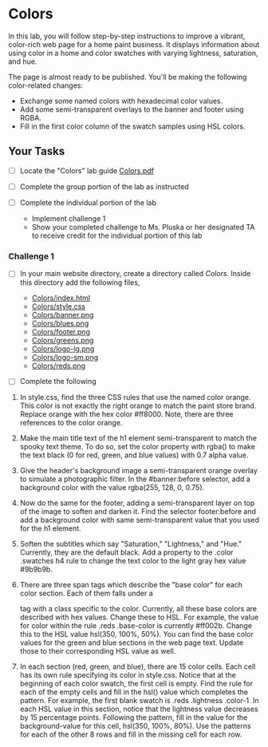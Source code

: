 # Colors

In this lab, you will follow step-by-step instructions to improve a vibrant, color-rich web page for a home paint business. It displays information about using color in a home and color swatches with varying lightness, saturation, and hue.

The page is almost ready to be published. You'll be making the following color-related changes:

- Exchange some named colors with hexadecimal color values.
- Add some semi-transparent overlays to the banner and footer using RGBA.
- Fill in the first color column of the swatch samples using HSL colors.

## Your Tasks

- [ ] Locate the "Colors" lab guide [Colors.pdf](Colors.pdf)

- [ ] Complete the group portion of the lab as instructed

- [ ] Complete the individual portion of the lab

	* Implement challenge 1
	* Show your completed challenge to Ms. Pluska or her designated TA to receive credit for the individual portion of this lab

### Challenge 1

- [ ] In your main website directory, create a directory called _Colors_.  Inside this directory add the following files, 

	* [Colors/index.html](Colors/index.html)
	* [Colors/style.css](Colors/style.css)
	* [Colors/banner.png](Colors/banner.png)
	* [Colors/blues.png](Colors/blues.png)
	* [Colors/footer.png](Colors/footer.png)
	* [Colors/greens.png](Colors/greens.png)
	* [Colors/logo-lg.png](Colors/logo-lg.png)
	* [Colors/logo-sm.png](Colors/logo-sm.png)
	* [Colors/reds.png](Colors/reds.png)

- [ ] Complete the following

1. In style.css, find the three CSS rules that use the named color orange. This color is not exactly the right orange to match the paint store brand. Replace orange with the hex color #ff8000.  Note, there are three references to the color orange. 

2. Make the main title text of the h1 element semi-transparent to match the spooky text theme. To do so, set the color property with rgba() to make the text black (0 for red, green, and blue values) with 0.7 alpha value.

3.  Give the header's background image a semi-transparent orange overlay to simulate a photographic filter.  In the #banner:before selector, add a background color with the value rgba(255, 128, 0, 0.75).

4. Now do the same for the footer, adding a semi-transparent layer on top of the image to soften and darken it.  Find the selector footer:before and add a background color with same semi-transparent value that you used for the h1 element.

5. Soften the subtitles which say "Saturation," "Lightness," and "Hue." Currently, they are the default black.  Add a property to the .color .swatches h4 rule to change the text color to the light gray hex value #9b9b9b.

6. There are three span tags which describe the "base color" for each color section. Each of them falls under a <div> tag with a class specific to the color. Currently, all these base colors are described with hex values. Change these to HSL.  For example, the value for color within the rule .reds .base-color is currently #ff002b. Change this to the HSL value hsl(350, 100%, 50%).  You can find the base color values for the green and blue sections in the web page text. Update those to their corresponding HSL value as well.

7. In each section (red, green, and blue), there are 15 color cells. Each cell has its own rule specifying its color in style.css. Notice that at the beginning of each color swatch, the first cell is empty. Find the rule for each of the empty cells and fill in the hsl() value which completes the pattern.  For example, the first blank swatch is .reds .lightness .color-1. In each HSL value in this section, notice that the lightness value decreases by 15 percentage points. Following the pattern, fill in the value for the background-value for this cell, hsl(350, 100%, 80%).  Use the patterns for each of the other 8 rows and fill in the missing cell for each row.





